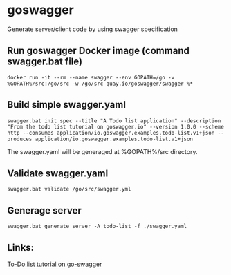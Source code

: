 # goswagger
Generate server/client code by using swagger specification

## Run goswagger Docker image (command swagger.bat file)
```shell
docker run -it --rm --name swagger --env GOPATH=/go -v %GOPATH%/src:/go/src -w /go/src quay.io/goswagger/swagger %*
```
## Build simple swagger.yaml
```shell
swagger.bat init spec --title "A Todo list application" --description "From the todo list tutorial on goswagger.io" --version 1.0.0 --scheme http --consumes application/io.goswagger.examples.todo-list.v1+json --produces application/io.goswagger.examples.todo-list.v1+json
```
The swagger.yaml will be generaged at %GOPATH%/src directory.

## Validate swagger.yaml
```shell
swagger.bat validate /go/src/swagger.yml
```

## Generage server
```shell
swagger.bat generate server -A todo-list -f ./swagger.yaml
```

## Links:
[To-Do list tutorial on go-swagger](https://goswagger.io/tutorial/todo-list.html)